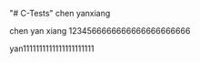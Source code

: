 "# C-Tests" 
chen yanxiang 

chen yan xiang 1234566666666666666666666




yan1111111111111111111111

